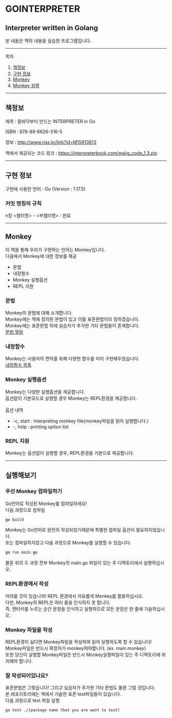 # GOINTERPRETER
## Interpreter written in Golang
본 내용은 책의 내용을 실습한 프로그램입니다.

---
목차
1. [책정보](#책정보 "책정보")
2. [구현 정보](#구현-정보 "구현 정보")
3. [Monkey](#Monkey "몽키")
4. [Monkey 실행](#실행해보기 "Monkey 실행해보기")



---
## 책정보 
제목 : 밑바닥부터 만드는 INTERPRETER in Go

ISBN : 978-89-6626-316-5

정보 : http://www.riss.kr/link?id=M15913813

책에서 제공되는 코드 링크 : https://interpreterbook.com/waiig_code_1.3.zip

---
## 구현 정보
구현에 사용한 언어 : Go (Version : 1.17.5)

### 커밋 명칭의 규칙
n장 <챕터명> - <부챕터명> : 완료

---
## Monkey
이 책을 통해 우리가 구현하는 언어는 Monkey입니다.</br>
다음에서 Monkey에 대한 정보를 제공

+ 문법
+ 내장함수
+ Monkey 실행옵션
+ REPL 지원

### 문법
Monkey의 문법에 대해 소개합니다.</br>
Monkey에는 책에 정의된 문법이 있고 이를 표준문법이라 칭하겠습니다.</br>
Monkey에는 표준문법 외에 실습자가 추가한 기타 문법들이 존재합니다.</br>
[문법 열람](../main/GRAMMAR_README.md "Monkey의 문법 열람")
</br>

### 내장함수
Monkey는 사용자의 편의를 위해 다양한 함수를 미리 구현해두었습니다.</br>
[내장함수 목록](../main/evaluator/README.md "Monkey가 지원하는 기본 내장함수")
</br>

### Monkey 실행옵션
Monkey는 다양한 실행옵션을 제공합니다.</br>
옵션없이 기본모드로 실행할 경우 Monkey는 REPL환경을 제공합니다.</br>
</br>
옵션 내역
* -c, start : interpreting monkey file(monkey파일을 읽어 실행합니다.)
* -, help : printing option list

### REPL 지원
Monkey는 옵션없이 실행할 경우, REPL환경을 기본으로 제공합니다.</br>

---
## 실행해보기
### 우선 Monkey 컴파일하기
Go언어로 작성된 Monkey를 컴파일하세요!</br>
다음 과정으로 컴파일
```Go
go build
```
Monkey는 Go언어로 완전히 작성되었기때문에 특별한 컴파일 옵션이 필요하지않습니다.</br>
또는 컴파일하지않고 다음 과정으로 Monkey를 실행할 수 있습니다.
```Go
go run main.go
```
물론 위의 두 과정 전부 Monkey의 main.go 파일이 있는 주 디렉토리에서 실행하십시오.</br>

### REPL환경에서 작성
어려울 것이 있습니까! REPL 환경에서 자유롭게 Monkey를 활용하십시오.</br>
다만, Monkey의 REPL은 여러 줄을 인식하지 못 합니다.</br>
즉, 엔터키를 누르는 순간 문장을 인식하고 실행하므로 모든 문장은 한 줄에 기술하십시오.</br>

### Monkey 파일을 작성
REPL환경이 싫다면 Monkey파일을 작성하여 읽어 실행하도록 할 수 있습니다!</br>
Monkey파일은 반드시 확장자가 monkey여야합니다. (ex. main.monkey)</br>
또한 당신이 실행할 Monkey파일은 반드시 Monkey실행파일이 있는 주 디렉토리에 위치해야 합니다.</br>

### 잘 작성되어있나요?
표준문법은 그렇습니다! 그리고 실습자가 추가한 기타 문법도 물론 그럴 것입니다.</br>
본 레포지토리에는 책에서 기술한 표준 test파일들이 있습니다.</br>
다음 과정으로 test 파일 실행
```Window
go test ./(package name that you are want to test)
```
